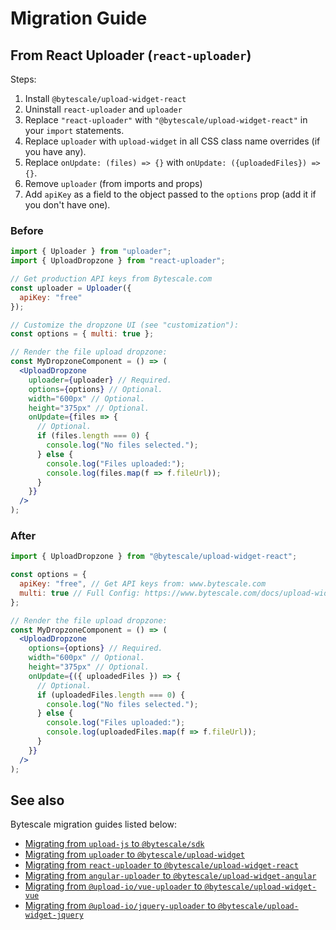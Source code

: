 # Migration Guide

## From React Uploader (`react-uploader`)

Steps:

1. Install `@bytescale/upload-widget-react`
2. Uninstall `react-uploader` and `uploader`
3. Replace `"react-uploader"` with `"@bytescale/upload-widget-react"` in your `import` statements.
4. Replace `uploader` with `upload-widget` in all CSS class name overrides (if you have any).
5. Replace `onUpdate: (files) => {}` with `onUpdate: ({uploadedFiles}) => {}`.
6. Remove `uploader` (from imports and props)
7. Add `apiKey` as a field to the object passed to the `options` prop (add it if you don't have one).

### Before

```jsx
import { Uploader } from "uploader";
import { UploadDropzone } from "react-uploader";

// Get production API keys from Bytescale.com
const uploader = Uploader({
  apiKey: "free"
});

// Customize the dropzone UI (see "customization"):
const options = { multi: true };

// Render the file upload dropzone:
const MyDropzoneComponent = () => (
  <UploadDropzone
    uploader={uploader} // Required.
    options={options} // Optional.
    width="600px" // Optional.
    height="375px" // Optional.
    onUpdate={files => {
      // Optional.
      if (files.length === 0) {
        console.log("No files selected.");
      } else {
        console.log("Files uploaded:");
        console.log(files.map(f => f.fileUrl));
      }
    }}
  />
);
```

### After

```jsx
import { UploadDropzone } from "@bytescale/upload-widget-react";

const options = {
  apiKey: "free", // Get API keys from: www.bytescale.com
  multi: true // Full Config: https://www.bytescale.com/docs/upload-widget#configuration
};

// Render the file upload dropzone:
const MyDropzoneComponent = () => (
  <UploadDropzone
    options={options} // Required.
    width="600px" // Optional.
    height="375px" // Optional.
    onUpdate={({ uploadedFiles }) => {
      // Optional.
      if (uploadedFiles.length === 0) {
        console.log("No files selected.");
      } else {
        console.log("Files uploaded:");
        console.log(uploadedFiles.map(f => f.fileUrl));
      }
    }}
  />
);
```

## See also

Bytescale migration guides listed below:

- [Migrating from `upload-js` to `@bytescale/sdk`](https://github.com/bytescale/bytescale-javascript-sdk/blob/main/MIGRATE.md)
- [Migrating from `uploader` to `@bytescale/upload-widget`](https://github.com/bytescale/bytescale-upload-widget/blob/main/MIGRATE.md)
- [Migrating from `react-uploader` to `@bytescale/upload-widget-react`](https://github.com/bytescale/bytescale-upload-widget-react/blob/main/MIGRATE.md)
- [Migrating from `angular-uploader` to `@bytescale/upload-widget-angular`](https://github.com/bytescale/bytescale-upload-widget-angular/blob/main/MIGRATE.md)
- [Migrating from `@upload-io/vue-uploader` to `@bytescale/upload-widget-vue`](https://github.com/bytescale/bytescale-upload-widget-vue/blob/main/MIGRATE.md)
- [Migrating from `@upload-io/jquery-uploader` to `@bytescale/upload-widget-jquery`](https://github.com/bytescale/bytescale-upload-widget-jquery/blob/main/MIGRATE.md)
